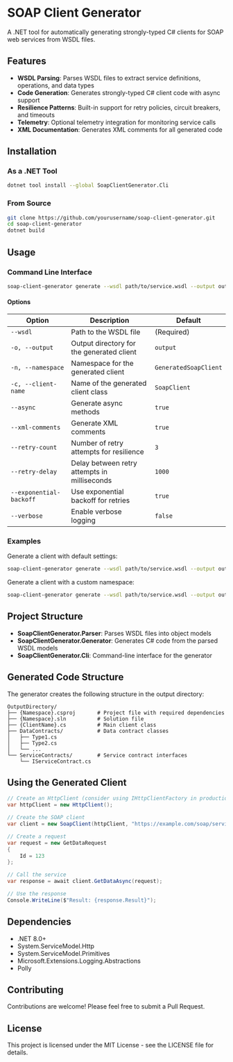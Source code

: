 # SOAP Client Generator

A .NET tool for automatically generating strongly-typed C# clients for SOAP web services from WSDL files.

## Features

- **WSDL Parsing**: Parses WSDL files to extract service definitions, operations, and data types
- **Code Generation**: Generates strongly-typed C# client code with async support
- **Resilience Patterns**: Built-in support for retry policies, circuit breakers, and timeouts
- **Telemetry**: Optional telemetry integration for monitoring service calls
- **XML Documentation**: Generates XML comments for all generated code

## Installation

### As a .NET Tool

```bash
dotnet tool install --global SoapClientGenerator.Cli
```

### From Source

```bash
git clone https://github.com/yourusername/soap-client-generator.git
cd soap-client-generator
dotnet build
```

## Usage

### Command Line Interface

```bash
soap-client-generator generate --wsdl path/to/service.wsdl --output output/directory
```

#### Options

| Option | Description | Default |
|--------|-------------|---------|
| `--wsdl` | Path to the WSDL file | (Required) |
| `-o, --output` | Output directory for the generated client | `output` |
| `-n, --namespace` | Namespace for the generated client | `GeneratedSoapClient` |
| `-c, --client-name` | Name of the generated client class | `SoapClient` |
| `--async` | Generate async methods | `true` |
| `--xml-comments` | Generate XML comments | `true` |
| `--retry-count` | Number of retry attempts for resilience | `3` |
| `--retry-delay` | Delay between retry attempts in milliseconds | `1000` |
| `--exponential-backoff` | Use exponential backoff for retries | `true` |
| `--verbose` | Enable verbose logging | `false` |

### Examples

Generate a client with default settings:
```bash
soap-client-generator generate --wsdl path/to/service.wsdl --output output/directory
```

Generate a client with a custom namespace:
```bash
soap-client-generator generate --wsdl path/to/service.wsdl --output output/directory --namespace MyCompany.SoapClient
```

## Project Structure

- **SoapClientGenerator.Parser**: Parses WSDL files into object models
- **SoapClientGenerator.Generator**: Generates C# code from the parsed WSDL models
- **SoapClientGenerator.Cli**: Command-line interface for the generator

## Generated Code Structure

The generator creates the following structure in the output directory:

```
OutputDirectory/
├── {Namespace}.csproj       # Project file with required dependencies
├── {Namespace}.sln          # Solution file
├── {ClientName}.cs          # Main client class
├── DataContracts/           # Data contract classes
│   ├── Type1.cs
│   ├── Type2.cs
│   └── ...
└── ServiceContracts/        # Service contract interfaces
    └── IServiceContract.cs
```

## Using the Generated Client

```csharp
// Create an HttpClient (consider using IHttpClientFactory in production)
var httpClient = new HttpClient();

// Create the SOAP client
var client = new SoapClient(httpClient, "https://example.com/soap/service");

// Create a request
var request = new GetDataRequest
{
    Id = 123
};

// Call the service
var response = await client.GetDataAsync(request);

// Use the response
Console.WriteLine($"Result: {response.Result}");
```

## Dependencies

- .NET 8.0+
- System.ServiceModel.Http
- System.ServiceModel.Primitives
- Microsoft.Extensions.Logging.Abstractions
- Polly

## Contributing

Contributions are welcome! Please feel free to submit a Pull Request.

## License

This project is licensed under the MIT License - see the LICENSE file for details.
